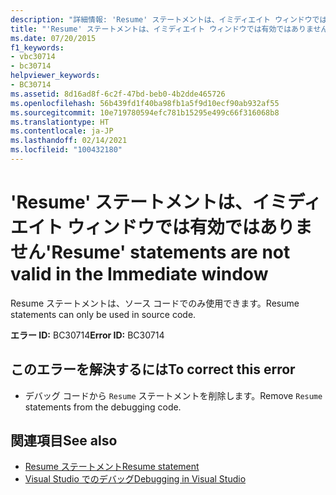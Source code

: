 ```yaml
---
description: "詳細情報: 'Resume' ステートメントは、イミディエイト ウィンドウでは有効ではありません"
title: "'Resume' ステートメントは、イミディエイト ウィンドウでは有効ではありません"
ms.date: 07/20/2015
f1_keywords:
- vbc30714
- bc30714
helpviewer_keywords:
- BC30714
ms.assetid: 8d16ad8f-6c2f-47bd-beb0-4b2dde465726
ms.openlocfilehash: 56b439fd1f40ba98fb1a5f9d10ecf90ab932af55
ms.sourcegitcommit: 10e719780594efc781b15295e499c66f316068b8
ms.translationtype: HT
ms.contentlocale: ja-JP
ms.lasthandoff: 02/14/2021
ms.locfileid: "100432180"
---
```

# <a name="resume-statements-are-not-valid-in-the-immediate-window"></a><span data-ttu-id="f181a-103">'Resume' ステートメントは、イミディエイト ウィンドウでは有効ではありません</span><span class="sxs-lookup"><span data-stu-id="f181a-103">'Resume' statements are not valid in the Immediate window</span></span>

<span data-ttu-id="f181a-104">Resume ステートメントは、ソース コードでのみ使用できます。</span><span class="sxs-lookup"><span data-stu-id="f181a-104">Resume statements can only be used in source code.</span></span>  
  
 <span data-ttu-id="f181a-105">**エラー ID:** BC30714</span><span class="sxs-lookup"><span data-stu-id="f181a-105">**Error ID:** BC30714</span></span>  
  
## <a name="to-correct-this-error"></a><span data-ttu-id="f181a-106">このエラーを解決するには</span><span class="sxs-lookup"><span data-stu-id="f181a-106">To correct this error</span></span>  
  
- <span data-ttu-id="f181a-107">デバッグ コードから `Resume` ステートメントを削除します。</span><span class="sxs-lookup"><span data-stu-id="f181a-107">Remove `Resume` statements from the debugging code.</span></span>  
  
## <a name="see-also"></a><span data-ttu-id="f181a-108">関連項目</span><span class="sxs-lookup"><span data-stu-id="f181a-108">See also</span></span>

- [<span data-ttu-id="f181a-109">Resume ステートメント</span><span class="sxs-lookup"><span data-stu-id="f181a-109">Resume statement</span></span>](../language-reference/statements/resume-statement.md)
- [<span data-ttu-id="f181a-110">Visual Studio でのデバッグ</span><span class="sxs-lookup"><span data-stu-id="f181a-110">Debugging in Visual Studio</span></span>](/visualstudio/debugger/debugger-feature-tour)
